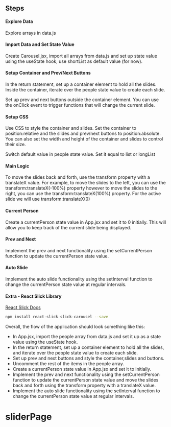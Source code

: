 ## Steps

#### Explore Data

Explore arrays in data.js

#### Import Data and Set State Value

Create Carousel.jsx, import all arrays from data.js and set up state value using the useState hook, use shortList as default value (for now).

#### Setup Container and Prev/Next Buttons

In the return statement, set up a container element to hold all the slides. Inside the container, iterate over the people state value to create each slide.

Set up prev and next buttons outside the container element. You can use the onClick event to trigger functions that will change the current slide.

#### Setup CSS

Use CSS to style the container and slides. Set the container to position:relative and the slides and prev/next buttons to position:absolute. You can also set the width and height of the container and slides to control their size.

Switch default value in people state value. Set it equal to list or longList

#### Main Logic

To move the slides back and forth, use the transform property with a translateX value. For example, to move the slides to the left, you can use the transform:translateX(-100%) property however to move the slides to the right, you can use the transform:translateX(100%) property. For the active slide we will use transform:translateX(0)

#### Current Person

Create a currentPerson state value in App.jsx and set it to 0 initially. This will allow you to keep track of the current slide being displayed.

#### Prev and Next

Implement the prev and next functionality using the setCurrentPerson function to update the currentPerson state value.

#### Auto Slide

Implement the auto slide functionality using the setInterval function to change the currentPerson state value at regular intervals.

#### Extra - React Slick Library

[React Slick Docs](https://react-slick.neostack.com/)

```sh
npm install react-slick slick-carousel --save
```

Overall, the flow of the application should look something like this:

- In App.jsx, import the people array from data.js and set it up as a state value using the useState hook.
- In the return statement, set up a container element to hold all the slides, and iterate over the people state value to create each slide.
- Set up prev and next buttons and style the container,slides and buttons.
- Uncomment the rest of the items in the people array.
- Create a currentPerson state value in App.jsx and set it to initially.
- Implement the prev and next functionality using the setCurrentPerson function to update the currentPerson state value and move the slides back and forth using the transform property with a translateX value.
- Implement the auto slide functionality using the setInterval function to change the currentPerson state value at regular intervals.
# sliderPage
